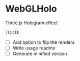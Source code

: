 # WebGLHolo
Three.js Hologram effect

TODO:

- [ ] Add option to flip the renders
- [ ] Write usage readme
- [ ] Generate minified version
